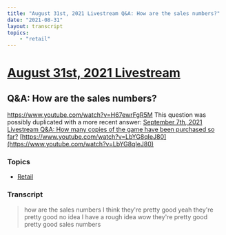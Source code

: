 ```yaml
---
title: "August 31st, 2021 Livestream Q&A: How are the sales numbers?"
date: "2021-08-31"
layout: transcript
topics:
    - "retail"
---
```

# [August 31st, 2021 Livestream](../2021-08-31.md)
## Q&A: How are the sales numbers?
https://www.youtube.com/watch?v=H67ewrFgR5M
This question was possibly duplicated with a more recent answer: [September 7th, 2021 Livestream Q&A: How many copies of the game have been purchased so far?](./yt-LbYG8qIeJ80.md) [https://www.youtube.com/watch?v=LbYG8qIeJ80](https://www.youtube.com/watch?v=LbYG8qIeJ80)


### Topics
* [Retail](../topics/retail.md)

### Transcript

> how are the sales numbers I think they're pretty good yeah they're pretty good no idea I have a rough idea wow they're pretty good pretty good sales numbers
